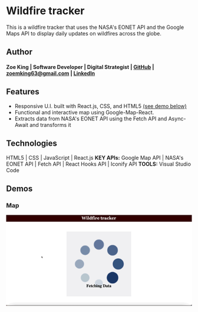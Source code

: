 # Wildfire tracker
This is a wildfire tracker that uses the NASA's EONET API and the Google Maps API to display daily updates on wildfires across the globe. 

## Author
#### Zoe King | Software Developer | Digital Strategist | [GitHub](https://github.com/zking63) | <zoemking63@gmail.com> | [LinkedIn](https://www.linkedin.com/in/zoe-king-9a730b12b/)

## Features
* Responsive U.I. built with React.js, CSS, and HTML5 [(see demo below)](#Map) 
* Functional and interactive map using Google-Map-React. 
* Extracts data from NASA's EONET API using the Fetch API and Async-Await and transforms it 

## Technologies
HTML5 | CSS | JavaScript | React.js 
**KEY APIs:** Google Map API | NASA's EONET API | Fetch API | React Hooks API | Iconify API
**TOOLS:** Visual Studio Code 

## Demos
### Map
![Search](/reactmaps.gif)
